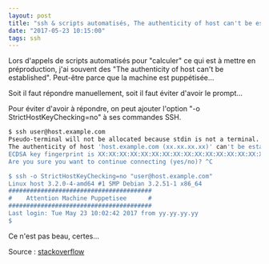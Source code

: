 ```yaml
---
layout: post
title: "ssh & scripts automatisés, The authenticity of host can't be established"
date: "2017-05-23 10:15:00"
tags: ssh
---
```

Lors d'appels de scripts automatisés pour "calculer" ce qui est à mettre en préproduction, j'ai souvent des "The authenticity of host can't be established".
Peut-être parce que la machine est puppétisée...

Soit il faut répondre manuellement, soit il faut éviter d'avoir le prompt...

Pour éviter d'avoir à répondre, on peut ajouter l'option "-o StrictHostKeyChecking=no" à ses commandes SSH.


```bash
$ ssh user@host.example.com
Pseudo-terminal will not be allocated because stdin is not a terminal.
The authenticity of host 'host.example.com (xx.xx.xx.xx)' can't be established.
ECDSA key fingerprint is XX:XX:XX:XX:XX:XX:XX:XX:XX:XX:XX:XX:XX:XX:XX:XX.
Are you sure you want to continue connecting (yes/no)? ^C

$ ssh -o StrictHostKeyChecking=no "user@host.example.com"
Linux host 3.2.0-4-amd64 #1 SMP Debian 3.2.51-1 x86_64
########################################
#    Attention Machine Puppetisee      #
########################################
Last login: Tue May 23 10:02:42 2017 from yy.yy.yy.yy
$
```

Ce n'est pas beau, certes...

Source : [stackoverflow](https://stackoverflow.com/questions/28461713/how-to-ignore-or-pass-yes-when-the-authenticity-of-host-cant-be-established-i)
